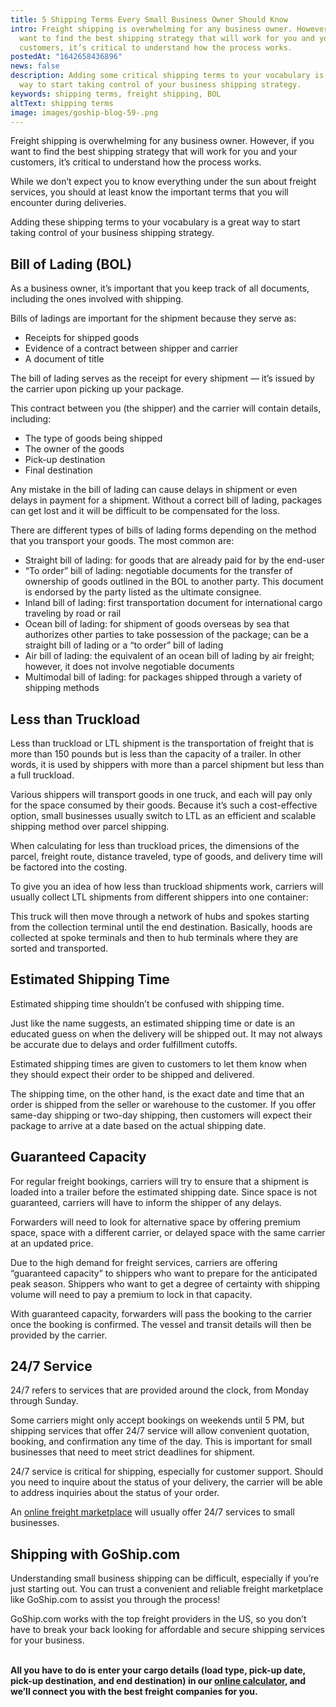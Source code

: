 ```yaml
---
title: 5 Shipping Terms Every Small Business Owner Should Know
intro: Freight shipping is overwhelming for any business owner. However, if you
  want to find the best shipping strategy that will work for you and your
  customers, it’s critical to understand how the process works.
postedAt: "1642658436896"
news: false
description: Adding some critical shipping terms to your vocabulary is a great
  way to start taking control of your business shipping strategy.
keywords: shipping terms, freight shipping, BOL
altText: shipping terms
image: images/goship-blog-59-.png
---
```


<!--StartFragment-->

Freight shipping is overwhelming for any business owner. However, if you want to find the best shipping strategy that will work for you and your customers, it’s critical to understand how the process works.

While we don’t expect you to know everything under the sun about freight services, you should at least know the important terms that you will encounter during deliveries.

Adding these shipping terms to your vocabulary is a great way to start taking control of your business shipping strategy.

## Bill of Lading (BOL)

As a business owner, it’s important that you keep track of all documents, including the ones involved with shipping.

Bills of ladings are important for the shipment because they serve as:

- Receipts for shipped goods
- Evidence of a contract between shipper and carrier
- A document of title

The bill of lading serves as the receipt for every shipment –– it’s issued by the carrier upon picking up your package.

This contract between you (the shipper) and the carrier will contain details, including:

- The type of goods being shipped
- The owner of the goods
- Pick-up destination
- Final destination

Any mistake in the bill of lading can cause delays in shipment or even delays in payment for a shipment. Without a correct bill of lading, packages can get lost and it will be difficult to be compensated for the loss.

There are different types of bills of lading forms depending on the method that you transport your goods. The most common are:

- Straight bill of lading: for goods that are already paid for by the end-user
- “To order” bill of lading: negotiable documents for the transfer of ownership of goods outlined in the BOL to another party. This document is endorsed by the party listed as the ultimate consignee.
- Inland bill of lading: first transportation document for international cargo traveling by road or rail
- Ocean bill of lading: for shipment of goods overseas by sea that authorizes other parties to take possession of the package; can be a straight bill of lading or a “to order” bill of lading
- Air bill of lading: the equivalent of an ocean bill of lading by air freight; however, it does not involve negotiable documents
- Multimodal bill of lading: for packages shipped through a variety of shipping methods

## Less than Truckload

Less than truckload or LTL shipment is the transportation of freight that is more than 150 pounds but is less than the capacity of a trailer. In other words, it is used by shippers with more than a parcel shipment but less than a full truckload.

Various shippers will transport goods in one truck, and each will pay only for the space consumed by their goods. Because it’s such a cost-effective option, small businesses usually switch to LTL as an efficient and scalable shipping method over parcel shipping.

When calculating for less than truckload prices, the dimensions of the parcel, freight route, distance traveled, type of goods, and delivery time will be factored into the costing.

To give you an idea of how less than truckload shipments work, carriers will usually collect LTL shipments from different shippers into one container:

This truck will then move through a network of hubs and spokes starting from the collection terminal until the end destination. Basically, hoods are collected at spoke terminals and then to hub terminals where they are sorted and transported.

## Estimated Shipping Time

Estimated shipping time shouldn’t be confused with shipping time.

Just like the name suggests, an estimated shipping time or date is an educated guess on when the delivery will be shipped out. It may not always be accurate due to delays and order fulfillment cutoffs.

Estimated shipping times are given to customers to let them know when they should expect their order to be shipped and delivered.

The shipping time, on the other hand, is the exact date and time that an order is shipped from the seller or warehouse to the customer. If you offer same-day shipping or two-day shipping, then customers will expect their package to arrive at a date based on the actual shipping date.

## Guaranteed Capacity

For regular freight bookings, carriers will try to ensure that a shipment is loaded into a trailer before the estimated shipping date. Since space is not guaranteed, carriers will have to inform the shipper of any delays.

Forwarders will need to look for alternative space by offering premium space, space with a different carrier, or delayed space with the same carrier at an updated price.

Due to the high demand for freight services, carriers are offering “guaranteed capacity” to shippers who want to prepare for the anticipated peak season. Shippers who want to get a degree of certainty with shipping volume will need to pay a premium to lock in that capacity.

With guaranteed capacity, forwarders will pass the booking to the carrier once the booking is confirmed. The vessel and transit details will then be provided by the carrier.

## 24/7 Service

24/7 refers to services that are provided around the clock, from Monday through Sunday.

Some carriers might only accept bookings on weekends until 5 PM, but shipping services that offer 24/7 service will allow convenient quotation, booking, and confirmation any time of the day. This is important for small businesses that need to meet strict deadlines for shipment.

24/7 service is critical for shipping, especially for customer support. Should you need to inquire about the status of your delivery, the carrier will be able to address inquiries about the status of your order.

An [online freight marketplace](https://goship.com) will usually offer 24/7 services to small businesses.

## Shipping with GoShip.com

Understanding small business shipping can be difficult, especially if you’re just starting out. You can trust a convenient and reliable freight marketplace like GoShip.com to assist you through the process!

GoShip.com works with the top freight providers in the US, so you don’t have to break your back looking for affordable and secure shipping services for your business.

**\
All you have to do is enter your cargo details (load type, pick-up date, pick-up destination, and end destination) in our [online calculator](https://www.goship.com/), and we’ll connect you with the best freight companies for you.**

<!--EndFragment-->
